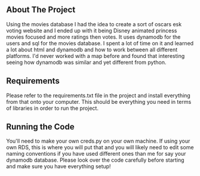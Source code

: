 <!-- ABOUT THE PROJECT -->
## About The Project
Using the movies database I had the idea to create a sort of oscars esk voting website and I ended up with it being Disney animated princess movies focused and more ratings then votes. It uses dynamodb for the users and sql for the movies database. I spent a lot of time on it and learned a lot about html and dynamodb and how to work between all different platforms. I'd never worked with a map before and found that interesting seeing how dynamodb was similar and yet different from python. 

## Requirements
Please refer to the requirements.txt file in the project and install everything from that onto your computer. This should be everything you need in terms of libraries in order to run the project. 

## Running the Code
You'll need to make your own creds.py on your own machine. If using your own RDS, this is where you will put that and you will likely need to edit some naming conventions if you have used different ones than me for say your dynamodb database. Please look over the code carefully before starting and make sure you have everything setup!
